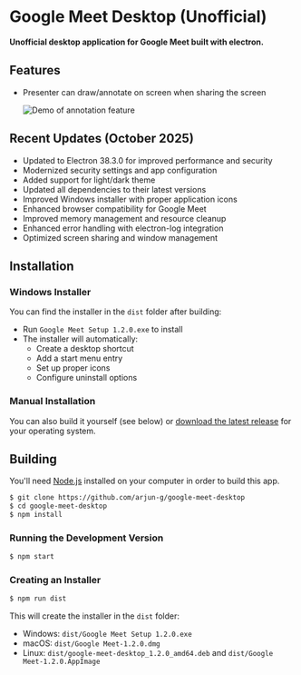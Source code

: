 # Google Meet Desktop (Unofficial)

**Unofficial desktop application for Google Meet built with electron.**

## Features

- Presenter can draw/annotate on screen when sharing the screen

  ![Demo of annotation feature](https://static.arjun-g.com/google-meet/google-meet-annotation.gif)

## Recent Updates (October 2025)

- Updated to Electron 38.3.0 for improved performance and security
- Modernized security settings and app configuration
- Added support for light/dark theme
- Updated all dependencies to their latest versions
- Improved Windows installer with proper application icons
- Enhanced browser compatibility for Google Meet
- Improved memory management and resource cleanup
- Enhanced error handling with electron-log integration
- Optimized screen sharing and window management

## Installation

### Windows Installer
You can find the installer in the `dist` folder after building:
- Run `Google Meet Setup 1.2.0.exe` to install
- The installer will automatically:
  - Create a desktop shortcut
  - Add a start menu entry
  - Set up proper icons
  - Configure uninstall options

### Manual Installation
You can also build it yourself (see below) or [download the latest release](https://github.com/arjun-g/google-meet-desktop/releases) for your operating system.

## Building

You'll need [Node.js](https://nodejs.org) installed on your computer in order to build this app.

```bash
$ git clone https://github.com/arjun-g/google-meet-desktop
$ cd google-meet-desktop
$ npm install
```

### Running the Development Version
```bash
$ npm start
```

### Creating an Installer
```bash
$ npm run dist
```

This will create the installer in the `dist` folder:
- Windows: `dist/Google Meet Setup 1.2.0.exe`
- macOS: `dist/Google Meet-1.2.0.dmg`
- Linux: `dist/google-meet-desktop_1.2.0_amd64.deb` and `dist/Google Meet-1.2.0.AppImage`
